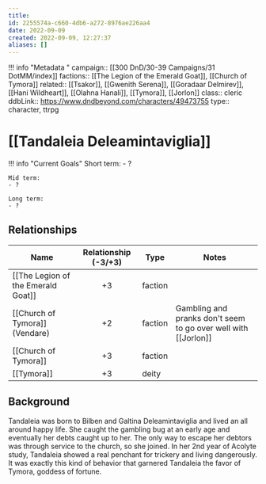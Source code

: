 ```yaml
---
title: 
id: 2255574a-c660-4db6-a272-8976ae226aa4
date: 2022-09-09
created: 2022-09-09, 12:27:37
aliases: []
---
```


!!! info "Metadata "
    campaign:: [[300 DnD/30-39 Campaigns/31 DotMM/index]]
    factions::  [[The Legion of the Emerald Goat]], [[Church of Tymora]]
    related:: [[Tsakor]], [[Gwenith Serena]], [[Goradaar Delmirev]], [[Hani Wildheart]], [[Olahna Hanali]], [[Tymora]], [[Jorlon]]
    class:: cleric
    ddbLink:: https://www.dndbeyond.com/characters/49473755
    type:: character, ttrpg

# [[Tandaleia Deleamintaviglia]]


!!! info "Current Goals"
    Short term:
    - ?
    
    Mid term:
    - ?
    
    Long term:
    - ?

## Relationships

| Name                               | Relationship (-3/+3) | Type    | Notes                                                          |
| ---------------------------------- |:--------------------:| ------- | -------------------------------------------------------------- |
| [[The Legion of the Emerald Goat]] |          +3          | faction |                                                                |
| [[Church of Tymora]] (Vendare)     |          +2          | faction | Gambling and pranks don't seem to go over well with [[Jorlon]] |
| [[Church of Tymora]]               |          +3          | faction |                                                                |
| [[Tymora]]                         |          +3          | deity   |                                                                |

## Background

Tandaleia was born to Bilben and Galtina Deleamintaviglia and lived an all around happy life. She caught the gambling bug at an early age and eventually her debts caught up to her. The only way to escape her debtors was through service to the church, so she joined. In her 2nd year of Acolyte study, Tandaleia showed a real penchant for trickery and living dangerously. It was exactly this kind of behavior that garnered Tandaleia the favor of Tymora, goddess of fortune.